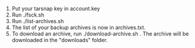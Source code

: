 
1. Put your tarsnap key in account.key
2. Run ./fsck.sh
3. Run ./list-archives.sh
4. The list of your backup archives is now in archives.txt.
5. To download an archive, run ./download-archive.sh <archive name>.
   The archive will be downloaded in the "downloads" folder.

